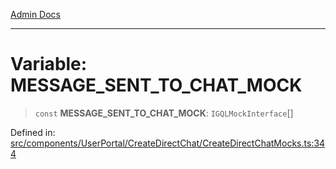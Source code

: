 [Admin Docs](/)

***

# Variable: MESSAGE\_SENT\_TO\_CHAT\_MOCK

> `const` **MESSAGE\_SENT\_TO\_CHAT\_MOCK**: `IGQLMockInterface`[]

Defined in: [src/components/UserPortal/CreateDirectChat/CreateDirectChatMocks.ts:344](https://github.com/PalisadoesFoundation/talawa-admin/blob/main/src/components/UserPortal/CreateDirectChat/CreateDirectChatMocks.ts#L344)
